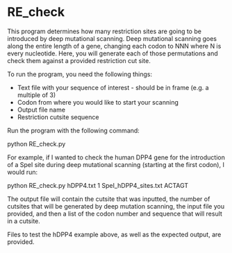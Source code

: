 # RE_check

This program determines how many restriction sites are going to be introduced by deep mutational scanning. Deep mutational scanning 
goes along the entire length of a gene, changing each codon to NNN where N is every nucleotide. Here, you will generate each of those
permutations and check them against a provided restriction cut site.

To run the program, you need the following things:
* Text file with your sequence of interest - should be in frame (e.g. a multiple of 3)
* Codon from where you would like to start your scanning
* Output file name 
* Restriction cutsite sequence

Run the program with the following command:

python RE_check.py <sequencefile> <firstcodon> <outputfile> <cutsite>

For example, if I wanted to check the human DPP4 gene for the introduction of a SpeI site during deep mutational scanning
(starting at the first codon), I would run:

python RE_check.py hDPP4.txt 1 SpeI_hDPP4_sites.txt ACTAGT

The output file will contain the cutsite that was inputted, the number of cutsites that will be generated by deep mutation scanning,
the input file you provided, and then a list of the codon number and sequence that will result in a cutsite.

Files to test the hDPP4 example above, as well as the expected output, are provided.
